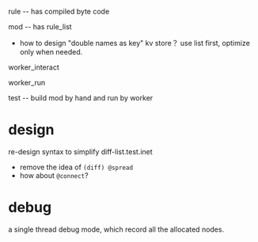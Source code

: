 rule -- has compiled byte code

mod -- has rule_list

- how to design "double names as key" kv store？
  use list first, optimize only when needed.

worker_interact

worker_run

test -- build mod by hand and run by worker

# design

re-design syntax to simplify diff-list.test.inet

- remove the idea of `(diff) @spread`
- how about `@connect`?

# debug

a single thread debug mode, which record all the allocated nodes.
